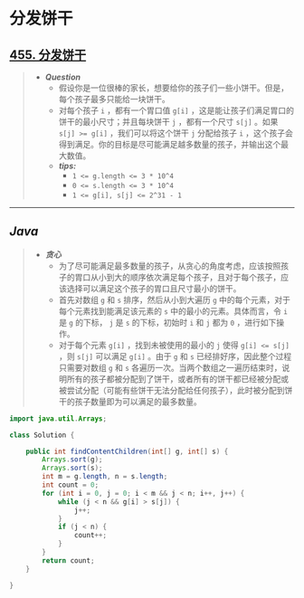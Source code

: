 # 分发饼干

## [455. 分发饼干](https://leetcode.cn/problems/assign-cookies/)

> - ***Question***
>   - 假设你是一位很棒的家长，想要给你的孩子们一些小饼干。但是，每个孩子最多只能给一块饼干。
>   - 对每个孩子 `i` ，都有一个胃口值 `g[i]` ，这是能让孩子们满足胃口的饼干的最小尺寸；并且每块饼干 `j` ，都有一个尺寸 `s[j]` 。如果 `s[j] >= g[i]` ，我们可以将这个饼干 `j` 分配给孩子 `i` ，这个孩子会得到满足。你的目标是尽可能满足越多数量的孩子，并输出这个最大数值。
>   - ***tips:***
>     - `1 <= g.length <= 3 * 10^4`
>     - `0 <= s.length <= 3 * 10^4`
>     - `1 <= g[i], s[j] <= 2^31 - 1`

---

## *Java*

> - ***贪心***
>   - 为了尽可能满足最多数量的孩子，从贪心的角度考虑，应该按照孩子的胃口从小到大的顺序依次满足每个孩子，且对于每个孩子，应该选择可以满足这个孩子的胃口且尺寸最小的饼干。
>   - 首先对数组 `g` 和 `s` 排序，然后从小到大遍历 `g` 中的每个元素，对于每个元素找到能满足该元素的 `s` 中的最小的元素。具体而言，令 `i` 是 `g` 的下标， `j` 是 `s` 的下标，初始时 `i` 和 `j` 都为 `0` ，进行如下操作。
>   - 对于每个元素 `g[i]` ，找到未被使用的最小的 `j` 使得 `g[i] <= s[j]` ，则 `s[j]` 可以满足 `g[i]` 。由于 `g` 和 `s` 已经排好序，因此整个过程只需要对数组 `g` 和 `s` 各遍历一次。当两个数组之一遍历结束时，说明所有的孩子都被分配到了饼干，或者所有的饼干都已经被分配或被尝试分配（可能有些饼干无法分配给任何孩子），此时被分配到饼干的孩子数量即为可以满足的最多数量。

```java
import java.util.Arrays;

class Solution {

    public int findContentChildren(int[] g, int[] s) {
        Arrays.sort(g);
        Arrays.sort(s);
        int m = g.length, n = s.length;
        int count = 0;
        for (int i = 0, j = 0; i < m && j < n; i++, j++) {
            while (j < n && g[i] > s[j]) {
                j++;
            }
            if (j < n) {
                count++;
            }
        }
        return count;
    }

}
```
